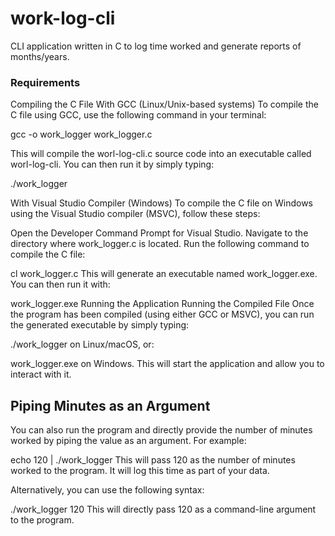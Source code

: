 # work-log-cli
CLI application written in C to log time worked and generate reports of months/years.

### Requirements

Compiling the C File
With GCC (Linux/Unix-based systems)
To compile the C file using GCC, use the following command in your terminal:

gcc -o work_logger work_logger.c

This will compile the worl-log-cli.c source code into an executable called worl-log-cli. You can then run it by simply typing:


./work_logger

With Visual Studio Compiler (Windows)
To compile the C file on Windows using the Visual Studio compiler (MSVC), follow these steps:

Open the Developer Command Prompt for Visual Studio.
Navigate to the directory where work_logger.c is located.
Run the following command to compile the C file:

cl work_logger.c
This will generate an executable named work_logger.exe. You can then run it with:

work_logger.exe
Running the Application
Running the Compiled File
Once the program has been compiled (using either GCC or MSVC), you can run the generated executable by simply typing:

./work_logger
on Linux/macOS, or:

work_logger.exe
on Windows. This will start the application and allow you to interact with it.

## Piping Minutes as an Argument
You can also run the program and directly provide the number of minutes worked by piping the value as an argument. For example:

echo 120 | ./work_logger
This will pass 120 as the number of minutes worked to the program. It will log this time as part of your data.

Alternatively, you can use the following syntax:

./work_logger 120
This will directly pass 120 as a command-line argument to the program.
